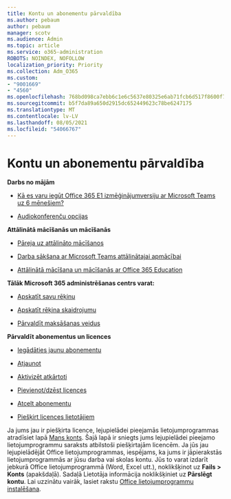 ```yaml
---
title: Kontu un abonementu pārvaldība
ms.author: pebaum
author: pebaum
manager: scotv
ms.audience: Admin
ms.topic: article
ms.service: o365-administration
ROBOTS: NOINDEX, NOFOLLOW
localization_priority: Priority
ms.collection: Adm_O365
ms.custom:
- "9001669"
- "4560"
ms.openlocfilehash: 768bd098ca7ebb6c1e6c5637e80325e6ab71fcb6d517f8600f7a42f00db478c8
ms.sourcegitcommit: b5f7da89a650d2915dc652449623c78be6247175
ms.translationtype: MT
ms.contentlocale: lv-LV
ms.lasthandoff: 08/05/2021
ms.locfileid: "54066767"
---
```

# <a name="manage-your-account-and-subscriptions"></a>Kontu un abonementu pārvaldība

**Darbs no mājām**
- [Kā es varu iegūt Office 365 E1 izmēģinājumversiju ar Microsoft Teams uz 6 mēnešiem?](https://docs.microsoft.com/MicrosoftTeams/e1-trial-license)

- [Audiokonferenču opcijas](https://docs.microsoft.com/alchemyinsights/options-for-audio-conferencing)

**Attālinātā mācīšanās un mācīšanās**

- [Pāreja uz attālināto mācīšanos](https://www.microsoft.com/education/remote-learning)

- [Darba sākšana ar Microsoft Teams attālinātajai apmācībai](https://docs.microsoft.com/MicrosoftTeams/remote-learning-edu)

- [Attālinātā mācīšana un mācīšanās ar Office 365 Education](https://docs.microsoft.com/MicrosoftTeams/remote-learning-edu)

**Tālāk Microsoft 365 administrēšanas centrs varat:** 

- [Apskatīt savu rēķinu](https://docs.microsoft.com/microsoft-365/commerce/billing-and-payments/view-your-bill-or-invoice) 

- [Apskatīt rēķina skaidrojumu](https://docs.microsoft.com/microsoft-365/commerce/billing-and-payments/understand-your-invoice)

- [Pārvaldīt maksāšanas veidus](https://docs.microsoft.com/microsoft-365/commerce/billing-and-payments/manage-payment-methods)

**Pārvaldīt abonementus un licences** 

- [Iegādāties jaunu abonementu](https://docs.microsoft.com/microsoft-365/commerce/subscriptions/upgrade-to-different-plan)

- [Atjaunot](https://docs.microsoft.com/microsoft-365/commerce/subscriptions/renew-your-subscription) 

- [Aktivizēt atkārtoti](https://docs.microsoft.com/microsoft-365/commerce/subscriptions/reactivate-your-subscription)

- [Pievienot/dzēst licences](https://docs.microsoft.com/microsoft-365/commerce/licenses/buy-licenses)

- [Atcelt abonementu](https://docs.microsoft.com/microsoft-365/commerce/subscriptions/cancel-your-subscription)

- [Piešķirt licences lietotājiem](https://docs.microsoft.com/microsoft-365/admin/manage/assign-licenses-to-users)

Ja jums jau ir piešķirta licence, lejupielādei pieejamās lietojumprogrammas atradīsiet lapā [Mans konts](https://portal.office.com/account/#installs). Šajā lapā ir sniegts jums lejupielādei pieejamo lietojumprogrammu saraksts atbilstoši piešķirtajām licencēm. Ja jūs jau lejupielādējāt Office lietojumprogrammas, iespējams, ka jums ir jāpierakstās lietojumprogrammās ar jūsu darba vai skolas kontu. Jūs to varat izdarīt jebkurā Office lietojumprogrammā (Word, Excel utt.), noklikšķinot uz **Fails > Konts** (apakšdaļā). Sadaļā Lietotāja informācija noklikšķiniet uz **Pārslēgt kontu**. Lai uzzinātu vairāk, lasiet rakstu [Office lietojumprogrammu instalēšana](https://docs.microsoft.com/microsoft-365/admin/setup/install-applications). 
